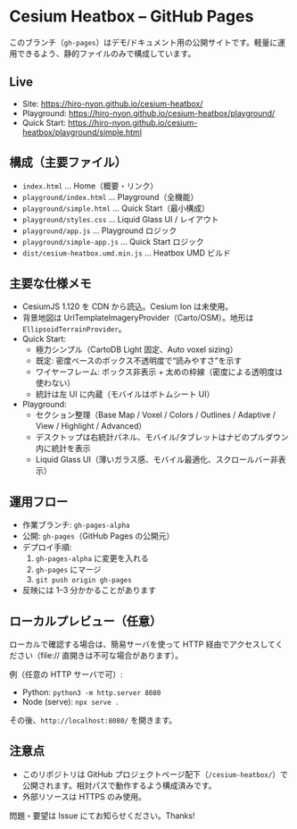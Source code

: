 # Cesium Heatbox – GitHub Pages

このブランチ（`gh-pages`）はデモ/ドキュメント用の公開サイトです。軽量に運用できるよう、静的ファイルのみで構成しています。

## Live
- Site: https://hiro-nyon.github.io/cesium-heatbox/
- Playground: https://hiro-nyon.github.io/cesium-heatbox/playground/
- Quick Start: https://hiro-nyon.github.io/cesium-heatbox/playground/simple.html

## 構成（主要ファイル）
- `index.html` … Home（概要・リンク）
- `playground/index.html` … Playground（全機能）
- `playground/simple.html` … Quick Start（最小構成）
- `playground/styles.css` … Liquid Glass UI / レイアウト
- `playground/app.js` … Playground ロジック
- `playground/simple-app.js` … Quick Start ロジック
- `dist/cesium-heatbox.umd.min.js` … Heatbox UMD ビルド

## 主要な仕様メモ
- CesiumJS 1.120 を CDN から読込。Cesium Ion は未使用。
- 背景地図は UrlTemplateImageryProvider（Carto/OSM）。地形は `EllipsoidTerrainProvider`。
- Quick Start:
  - 極力シンプル（CartoDB Light 固定、Auto voxel sizing）
  - 既定: 密度ベースのボックス不透明度で“読みやすさ”を示す
  - ワイヤーフレーム: ボックス非表示 + 太めの枠線（密度による透明度は使わない）
  - 統計は左 UI に内蔵（モバイルはボトムシート UI）
- Playground:
  - セクション整理（Base Map / Voxel / Colors / Outlines / Adaptive / View / Highlight / Advanced）
  - デスクトップは右統計パネル、モバイル/タブレットはナビのプルダウン内に統計を表示
  - Liquid Glass UI（薄いガラス感、モバイル最適化、スクロールバー非表示）

## 運用フロー
- 作業ブランチ: `gh-pages-alpha`
- 公開: `gh-pages`（GitHub Pages の公開元）
- デプロイ手順:
  1. `gh-pages-alpha` に変更を入れる
  2. `gh-pages` にマージ
  3. `git push origin gh-pages`
- 反映には 1–3 分かかることがあります

## ローカルプレビュー（任意）
ローカルで確認する場合は、簡易サーバを使って HTTP 経由でアクセスしてください（file:// 直開きは不可な場合があります）。

例（任意の HTTP サーバで可）:
- Python: `python3 -m http.server 8080`
- Node (serve): `npx serve .`

その後、`http://localhost:8080/` を開きます。

## 注意点
- このリポジトリは GitHub プロジェクトページ配下（`/cesium-heatbox/`）で公開されます。相対パスで動作するよう構成済みです。
- 外部リソースは HTTPS のみ使用。

問題・要望は Issue にてお知らせください。Thanks!
